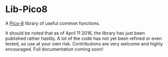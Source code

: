 # Lib-Pico8
A [Pico-8][p8] library of useful common functions.

It should be noted that as of April 11 2016, the library has just been published rather hastily. A lot of the code has not yet been refined or even tested, so use at your own risk. Contributions are very welcome and highly encouraged. Full documentation coming soon!

   [p8]: <http://www.lexaloffle.com/pico-8.php>

